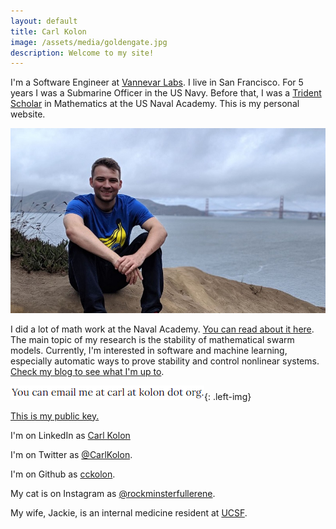 ```yaml
---
layout: default
title: Carl Kolon
image: /assets/media/goldengate.jpg
description: Welcome to my site!
---
```


I'm a Software Engineer at [Vannevar Labs](https://www.vannevarlabs.com/). I live in San Francisco. For 5 years I was a Submarine Officer in the US Navy. Before that, I was a [Trident Scholar](https://www.usna.edu/TridentProgram/index.php) in Mathematics at the US Naval Academy. This is my personal website.

![In San Francisco](/assets/media/goldengate.jpg)

I did a lot of math work at the Naval Academy. [You can read about it here](/research.html). The main topic of my research is the stability of mathematical swarm models. Currently, I'm interested in software and machine learning, especially automatic ways to prove stability and control nonlinear systems. [Check my blog to see what I'm up to](/blog.html).

![contact](assets/media/contact.png){: .left-img}

[This is my public key.](/assets/media/publickey.asc)

I'm on LinkedIn as [Carl Kolon](https://www.linkedin.com/in/carl-kolon)

I'm on Twitter as [@CarlKolon](https://twitter.com/CarlKolon).

I'm on Github as [cckolon](https://github.com/cckolon).

My cat is on Instagram as [@rockminsterfullerene](https://www.instagram.com/rockminsterfullerene/).

My wife, Jackie, is an internal medicine resident at [UCSF](https://www.ucsf.edu/).
